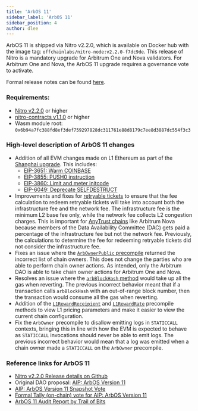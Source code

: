 ```yaml
---
title: 'ArbOS 11'
sidebar_label: 'ArbOS 11'
sidebar_position: 4
author: dlee
---
```


ArbOS 11 is shipped via Nitro v2.2.0, which is available on Docker hub with the image tag: `offchainlabs/nitro-node:v2.2.0-f7dc9de`. This release of Nitro is a mandatory upgrade for Arbitrum One and Nova validators. For Arbitrum One and Nova, the ArbOS 11 upgrade requires a governance vote to activate.

Formal release notes can be found [here](https://github.com/OffchainLabs/nitro/releases/tag/v2.2.0).

### Requirements:

- [Nitro v2.2.0](https://github.com/OffchainLabs/nitro/releases/tag/v2.2.0) or higher
- [nitro-contracts v1.1.0](https://github.com/OffchainLabs/nitro-contracts/releases/tag/v1.1.0) or higher
- Wasm module root: `0x6b94a7fc388fd8ef3def759297828dc311761e88d8179c7ee8d3887dc554f3c3`

### High-level description of ArbOS 11 changes

- Addition of all EVM changes made on L1 Ethereum as part of the [Shanghai upgrade](https://github.com/ethereum/execution-specs/blob/master/network-upgrades/mainnet-upgrades/shanghai.md#included-eips). This includes:
  - [EIP-3651: Warm COINBASE](https://eips.ethereum.org/EIPS/eip-3651)
  - [EIP-3855: PUSH0 instruction](https://eips.ethereum.org/EIPS/eip-3855)
  - [EIP-3860: Limit and meter initcode](https://eips.ethereum.org/EIPS/eip-3860)
  - [EIP-6049: Deprecate SELFDESTRUCT](https://eips.ethereum.org/EIPS/eip-6049)
- Improvements and fixes for [retryable tickets](/how-arbitrum-works/arbos/l1-l2-messaging.md) to ensure that the fee calculation to redeem retryable tickets will take into account both the infrastructure fee and the network fee. The infrastructure fee is the minimum L2 base fee only, while the network fee collects L2 congestion charges. This is important for [AnyTrust chains](/how-arbitrum-works/inside-anytrust.mdx) like Arbitrum Nova because members of the Data Availability Committee (DAC) gets paid a percentage of the infrastructure fee but not the network fee. Previously, the calculations to determine the fee for redeeming retryable tickets did not consider the infrastructure fee.
- Fixes an issue where the [`ArbOwnerPublic` precompile](/build-decentralized-apps/precompiles/02-reference.md#arbownerpublic) returned the incorrect list of chain owners. This does not change the parties who are able to perform chain owner actions. As intended, only the Arbitrum DAO is able to take chain owner actions for Arbitrum One and Nova.
- Resolves an issue where the [`arbBlockHash` method](/build-decentralized-apps/precompiles/02-reference.md#arbsys) would take up all the gas when reverting. The previous incorrect behavior meant that if a transaction calls `arbBlockHash` with an out-of-range block number, then the transaction would consume all the gas when reverting.
- Addition of the [`L1RewardReceipient`](/build-decentralized-apps/precompiles/02-reference.md#arbgasinfo) and [`L1RewardRate`](/build-decentralized-apps/precompiles/02-reference.md#arbgasinfo) precompile methods to view L1 pricing parameters and make it easier to view the current chain configuration.
- Fix the `ArbOwner` precompile to disallow emitting logs in `STATICCALL` contexts, bringing this in line with how the EVM is expected to behave as `STATICCALL` invocations should never be able to emit logs. The previous incorrect behavior would mean that a log was emitted when a chain owner made a `STATICCALL` on the `ArbOwner` precompile.

### Reference links for ArbOS 11

- [Nitro v2.2.0 Release details on Github](https://github.com/OffchainLabs/nitro/releases/tag/v2.2.0)
- Original DAO proposal: [AIP: ArbOS Version 11](https://forum.arbitrum.foundation/t/aip-arbos-version-11/19696)
- [AIP: ArbOS Version 11 Snapshot Vote](https://snapshot.org/#/arbitrumfoundation.eth/proposal/0xa635e39a2c527f7a1eabf5ea22bdec6f4a265d6c69a06076e65fde0ae0a5941b)
- [Formal Tally (on-chain) vote for AIP: ArbOS Version 11](https://www.tally.xyz/gov/arbitrum/proposal/77069694702187027448745871790562515795432836429094222862498991082283032976814)
- [ArbOS 11 Audit Report by Trail of Bits](https://drive.google.com/file/d/1N3197Z7DuqBpu9qdt-GWPewe8HQakfLY/view)
